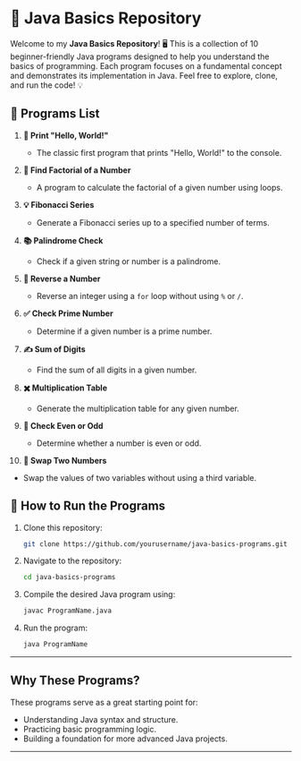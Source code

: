 # 🚀 Java Basics Repository

Welcome to my **Java Basics Repository**! 🖥️ This is a collection of 10 beginner-friendly Java programs designed to help you understand the basics of programming. Each program focuses on a fundamental concept and demonstrates its implementation in Java. Feel free to explore, clone, and run the code! 💡

## 📜 Programs List

1. **🌟 Print "Hello, World!"**
   - The classic first program that prints "Hello, World!" to the console.
   
2. **🔢 Find Factorial of a Number**
   - A program to calculate the factorial of a given number using loops.

3. **💡 Fibonacci Series**
   - Generate a Fibonacci series up to a specified number of terms.

4. **📚 Palindrome Check**
   - Check if a given string or number is a palindrome.

5. **🔄 Reverse a Number**
   - Reverse an integer using a `for` loop without using `%` or `/`.

6. **✅ Check Prime Number**
   - Determine if a given number is a prime number.

7. **✍️ Sum of Digits**
   - Find the sum of all digits in a given number.

8. **✖️ Multiplication Table**  
   - Generate the multiplication table for any given number.  

9. **🔢 Check Even or Odd**  
   - Determine whether a number is even or odd.  

10. **🔄 Swap Two Numbers**  
   - Swap the values of two variables without using a third variable.  


## 🎯 How to Run the Programs

1. Clone this repository:
   ```bash
   git clone https://github.com/yourusername/java-basics-programs.git
   ```

2. Navigate to the repository:
   ```bash
   cd java-basics-programs
   ```

3. Compile the desired Java program using:
   ```bash
   javac ProgramName.java
   ```

4. Run the program:
   ```bash
   java ProgramName
   ```

---

## **Why These Programs?**

These programs serve as a great starting point for:
- Understanding Java syntax and structure.
- Practicing basic programming logic.
- Building a foundation for more advanced Java projects.

---
